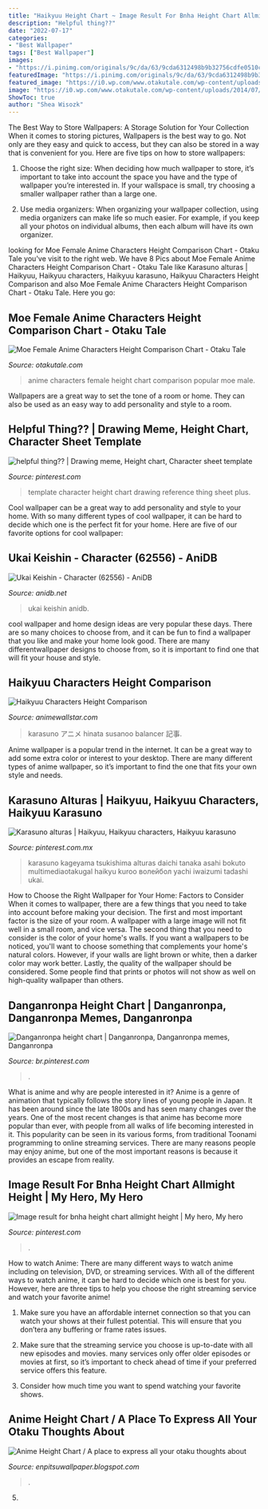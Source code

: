 ```yaml
---
title: "Haikyuu Height Chart ~ Image Result For Bnha Height Chart Allmight Height"
description: "Helpful thing??"
date: "2022-07-17"
categories:
- "Best Wallpaper"
tags: ["Best Wallpaper"]
images:
- "https://i.pinimg.com/originals/9c/da/63/9cda6312498b9b32756cdfe0510c706c.jpg"
featuredImage: "https://i.pinimg.com/originals/9c/da/63/9cda6312498b9b32756cdfe0510c706c.jpg"
featured_image: "https://i0.wp.com/www.otakutale.com/wp-content/uploads/2014/07/Female-Anime-Characters-Height-Comparison-Chart-Old.jpg"
image: "https://i0.wp.com/www.otakutale.com/wp-content/uploads/2014/07/Female-Anime-Characters-Height-Comparison-Chart-Old.jpg"
ShowToc: true
author: "Shea Wisozk"
---
```



The Best Way to Store Wallpapers: A Storage Solution for Your Collection
When it comes to storing pictures, Wallpapers is the best way to go. Not only are they easy and quick to access, but they can also be stored in a way that is convenient for you. Here are five tips on how to store wallpapers:
1) Choose the right size: When deciding how much wallpaper to store, it’s important to take into account the space you have and the type of wallpaper you’re interested in. If your wallspace is small, try choosing a smaller wallpaper rather than a large one.

2) Use media organizers: When organizing your wallpaper collection, using media organizers can make life so much easier. For example, if you keep all your photos on individual albums, then each album will have its own organizer.

	

		
looking for Moe Female Anime Characters Height Comparison Chart - Otaku Tale you've visit to the right web. We have 8 Pics about Moe Female Anime Characters Height Comparison Chart - Otaku Tale like Karasuno alturas | Haikyuu, Haikyuu characters, Haikyuu karasuno, Haikyuu Characters Height Comparison and also Moe Female Anime Characters Height Comparison Chart - Otaku Tale. Here you go:
		
    
## Moe Female Anime Characters Height Comparison Chart - Otaku Tale

<img loading=lazy src="https://i0.wp.com/www.otakutale.com/wp-content/uploads/2014/07/Female-Anime-Characters-Height-Comparison-Chart-Old.jpg" onerror="this.onerror=null;this.src='https://tse1.mm.bing.net/th?id=OIP.GNoIKebd7w5FDlaTF9gGKgHaC9&amp;pid=15.1';" alt="Moe Female Anime Characters Height Comparison Chart - Otaku Tale">

_Source: otakutale.com_

>anime characters female height chart comparison popular moe male. 

	

Wallpapers are a great way to set the tone of a room or home. They can also be used as an easy way to add personality and style to a room.

    
## Helpful Thing?? | Drawing Meme, Height Chart, Character Sheet Template

<img loading=lazy src="https://i.pinimg.com/originals/d6/38/e3/d638e31d6a2d7c44cc07f3e8e6099d6c.jpg" onerror="this.onerror=null;this.src='https://tse4.mm.bing.net/th?id=OIP.ujIWOhvkRp7syYePkLpZpgHaKW&amp;pid=15.1';" alt="helpful thing?? | Drawing meme, Height chart, Character sheet template">

_Source: pinterest.com_

>template character height chart drawing reference thing sheet plus. 

	

Cool wallpaper can be a great way to add personality and style to your home. With so many different types of cool wallpaper, it can be hard to decide which one is the perfect fit for your home. Here are five of our favorite options for cool wallpaper: 

    
## Ukai Keishin - Character (62556) - AniDB

<img loading=lazy src="https://cdn-us.anidb.net/images/main/151811.jpg" onerror="this.onerror=null;this.src='https://tse2.mm.bing.net/th?id=OIP.oWGeXsbfFPmWwN-3ICkk4wAAAA&amp;pid=15.1';" alt="Ukai Keishin - Character (62556) - AniDB">

_Source: anidb.net_

>ukai keishin anidb. 

	

cool wallpaper and home design ideas are very popular these days. There are so many choices to choose from, and it can be fun to find a wallpaper that you like and make your home look good. There are many differentwallpaper designs to choose from, so it is important to find one that will fit your house and style.

    
## Haikyuu Characters Height Comparison

<img loading=lazy src="https://i.pinimg.com/originals/9c/da/63/9cda6312498b9b32756cdfe0510c706c.jpg" onerror="this.onerror=null;this.src='https://tse2.mm.bing.net/th?id=OIP.M7yfLFwexvaUcHy4XVDBHwHaFF&amp;pid=15.1';" alt="Haikyuu Characters Height Comparison">

_Source: animewallstar.com_

>karasuno アニメ hinata susanoo balancer 記事. 

	

Anime wallpaper is a popular trend in the internet. It can be a great way to add some extra color or interest to your desktop. There are many different types of anime wallpaper, so it’s important to find the one that fits your own style and needs.

    
## Karasuno Alturas | Haikyuu, Haikyuu Characters, Haikyuu Karasuno

<img loading=lazy src="https://i.pinimg.com/originals/be/87/82/be8782f5247031e2cce221274b2cdfee.jpg" onerror="this.onerror=null;this.src='https://tse1.mm.bing.net/th?id=OIP.3JXKkK1ag5PDCzR53FRE8AHaCQ&amp;pid=15.1';" alt="Karasuno alturas | Haikyuu, Haikyuu characters, Haikyuu karasuno">

_Source: pinterest.com.mx_

>karasuno kageyama tsukishima alturas daichi tanaka asahi bokuto multimediaotakugal haikyu kuroo волейбол yachi iwaizumi tadashi ukai. 

	

How to Choose the Right Wallpaper for Your Home: Factors to Consider
When it comes to wallpaper, there are a few things that you need to take into account before making your decision. The first and most important factor is the size of your room. A wallpaper with a large image will not fit well in a small room, and vice versa. 
The second thing that you need to consider is the color of your home's walls. If you want a wallpapers to be noticed, you'll want to choose something that complements your home's natural colors. However, if your walls are light brown or white, then a darker color may work better. 
Lastly, the quality of the wallpaper should be considered. Some people find that prints or photos will not show as well on high-quality wallpaper than others.

    
## Danganronpa Height Chart | Danganronpa, Danganronpa Memes, Danganronpa

<img loading=lazy src="https://i.pinimg.com/originals/ff/e2/0c/ffe20ce3c9dece428a72d6bae9c7c1b3.png" onerror="this.onerror=null;this.src='https://tse2.mm.bing.net/th?id=OIP.s92NuH0UOx1BpYVPX_v90AHaKc&amp;pid=15.1';" alt="Danganronpa height chart | Danganronpa, Danganronpa memes, Danganronpa">

_Source: br.pinterest.com_

>. 

	

What is anime and why are people interested in it?
Anime is a genre of animation that typically follows the story lines of young people in Japan. It has been around since the late 1800s and has seen many changes over the years. One of the most recent changes is that anime has become more popular than ever, with people from all walks of life becoming interested in it. This popularity can be seen in its various forms, from traditional Toonami programming to online streaming services. There are many reasons people may enjoy anime, but one of the most important reasons is because it provides an escape from reality.

    
## Image Result For Bnha Height Chart Allmight Height | My Hero, My Hero

<img loading=lazy src="https://i.pinimg.com/originals/6b/2c/6f/6b2c6f6273b7e55d9b8f81c3547e6969.jpg" onerror="this.onerror=null;this.src='https://tse4.mm.bing.net/th?id=OIP.vi38XMezKDHF64z6EHlYJwHaFU&amp;pid=15.1';" alt="Image result for bnha height chart allmight height | My hero, My hero">

_Source: pinterest.com_

>. 

	

How to watch Anime: There are many different ways to watch anime including on television, DVD, or streaming services.
With all of the different ways to watch anime, it can be hard to decide which one is best for you. However, here are three tips to help you choose the right streaming service and watch your favorite anime!
1. Make sure you have an affordable internet connection so that you can watch your shows at their fullest potential. This will ensure that you don’tera any buffering or frame rates issues.

2. Make sure that the streaming service you choose is up-to-date with all new episodes and movies. many services only offer older episodes or movies at first, so it’s important to check ahead of time if your preferred service offers this feature.

3. Consider how much time you want to spend watching your favorite shows.

    
## Anime Height Chart / A Place To Express All Your Otaku Thoughts About

<img loading=lazy src="https://lh5.googleusercontent.com/proxy/sVXUzYplGoxGWPpziRx14o4wWHSZDhTOyAUcwWh1IEJ2RQnik1agPibXKqMsXQ_85PtZ_jBqnvpp2HC6tgRoPSVsI5RyU0wyZ03FGp261eRC2Nd8j5HjGQbAGg1HkKi78QmnHebnlwTQP5n5fB7TEUt9M72k=w1200-h630-p-k-no-nu" onerror="this.onerror=null;this.src='https://tse4.mm.bing.net/th?id=OIP.TrIr3BnsqSXA65fmNa5KYQHaD4&amp;pid=15.1';" alt="Anime Height Chart / A place to express all your otaku thoughts about">

_Source: enpitsuwallpaper.blogspot.com_

>. 

	

5.

